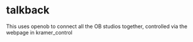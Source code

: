 # talkback

This uses openob to connect all the OB studios together, controlled via the webpage in kramer_control
